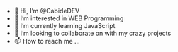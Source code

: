 - 👋 Hi, I’m @CabideDEV
- 👀 I’m interested in WEB Programming
- 🌱 I’m currently learning JavaScript
- 💞️ I’m looking to collaborate on with my crazy projects
- 📫 How to reach me ...

<!---
CabideDEV/CabideDEV is a ✨ special ✨ repository because its `README.md` (this file) appears on your GitHub profile.
You can click the Preview link to take a look at your changes.
--->
